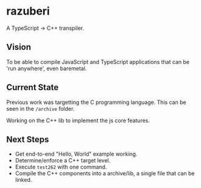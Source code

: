 # razuberi

A TypeScript -> C++ transpiler.

## Vision

To be able to compile JavaScript and TypeScript applications that can be 'run anywhere', even baremetal.

## Current State

Previous work was targetting the C programming language. This can be seen in the `/archive` folder.

Working on the C++ lib to implement the js core features.

## Next Steps

* Get end-to-end "Hello, World" example working.
* Determine/enforce a C++ target level.
* Execute `test262` with one command.
* Compile the C++ components into a archive/lib, a single file that can be linked.
